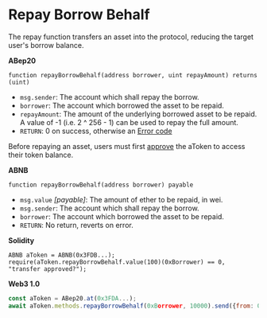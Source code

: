 # Repay Borrow Behalf

The repay function transfers an asset into the protocol, reducing the target user's borrow balance.

**ABep20**

```text
function repayBorrowBehalf(address borrower, uint repayAmount) returns (uint)
```

* `msg.sender`: The account which shall repay the borrow.
* `borrower`: The account which borrowed the asset to be repaid.
* `repayAmount`: The amount of the underlying borrowed asset to be repaid. A value of -1 \(i.e. 2 ^ 256 - 1\) can be used to repay the full amount.
* `RETURN`: 0 on success, otherwise an [Error code](error-codes.md)

Before repaying an asset, users must first [approve](https://eips.ethereum.org/EIPS/eip-20#approve) the aToken to access their token balance.

**ABNB**

```text
function repayBorrowBehalf(address borrower) payable
```

* `msg.value` _\[payable\]_: The amount of ether to be repaid, in wei.
* `msg.sender`: The account which shall repay the borrow.
* `borrower`: The account which borrowed the asset to be repaid.
* `RETURN`: No return, reverts on error.

**Solidity**

```text
ABNB aToken = ABNB(0x3FDB...);
require(aToken.repayBorrowBehalf.value(100)(0xBorrower) == 0, "transfer approved?");
```

**Web3 1.0**

```javascript
const aToken = ABep20.at(0x3FDA...);
await aToken.methods.repayBorrowBehalf(0xBorrower, 10000).send({from: 0xPayer});
```

